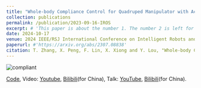 ```yaml
---
title: "Whole-body Compliance Control for Quadruped Manipulator with Actuation Saturation of Joint Torque and Ground Friction"
collection: publications
permalink: /publication/2023-09-16-IROS
excerpt: # 'This paper is about the number 1. The number 2 is left for future work.'
date: 2024-10-17
venue: 2024 IEEE/RSJ International Conference on Intelligent Robots and Systems (IROS)
paperurl: #'https://arxiv.org/abs/2307.08838'
citation: T. Zhang, X. Peng, F. Lin, X. Xiong and Y. Lou, "Whole-body Compliance Control for Quadruped Manipulator with Actuation Saturation of Joint Torque and Ground Friction," 2024 IEEE/RSJ International Conference on Intelligent Robots and Systems (IROS), Abu Dhabi, United Arab Emirates, 2024, pp. 11124-11131, doi: 10.1109/IROS58592.2024.10802754.
---
```


![compliant](..\images\publication\compliant.gif)

[Code](https://github.com/skywoodsz/qm_control/tree/feature-compliance), Video: [Youtube](https://youtu.be/gK7PCxNsuZ8), [Bilibili](https://www.bilibili.com/video/BV1dy421e7PZ)(for China), Talk: [YouTube](https://youtu.be/jV2PTHsnLIg), [Bilibili](https://www.bilibili.com/video/BV1XN27YxEhK)(for China).
